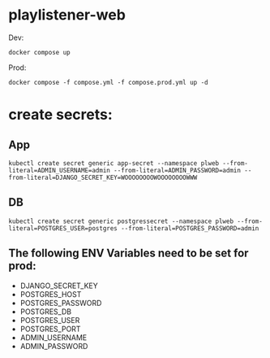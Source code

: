 # playlistener-web

Dev:
    
    docker compose up

Prod:

    docker compose -f compose.yml -f compose.prod.yml up -d
    
# create secrets:
    
## App

    kubectl create secret generic app-secret --namespace plweb --from-literal=ADMIN_USERNAME=admin --from-literal=ADMIN_PASSWORD=admin --from-literal=DJANGO_SECRET_KEY=WOOOOOOOOWOOOOOOOOWWW

## DB
    kubectl create secret generic postgressecret --namespace plweb --from-literal=POSTGRES_USER=postgres --from-literal=POSTGRES_PASSWORD=admin



## The following ENV Variables need to be set for prod:
- DJANGO_SECRET_KEY
- POSTGRES_HOST
- POSTGRES_PASSWORD
- POSTGRES_DB
- POSTGRES_USER
- POSTGRES_PORT
- ADMIN_USERNAME
- ADMIN_PASSWORD

